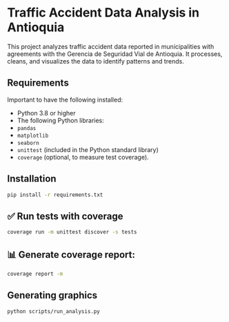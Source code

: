 # Traffic Accident Data Analysis in Antioquia

This project analyzes traffic accident data reported in municipalities with agreements with the Gerencia de Seguridad Vial de Antioquia. It processes, cleans, and visualizes the data to identify patterns and trends.

## Requirements

Important to have the following installed:
- Python 3.8 or higher
- The following Python libraries:
- `pandas`
- `matplotlib`
- `seaborn`
- `unittest` (included in the Python standard library)
- `coverage` (optional, to measure test coverage).

## Installation
```sh
pip install -r requirements.txt
```

## ✅ Run tests with coverage

```sh
coverage run -m unittest discover -s tests
```

## 📊 Generate coverage report:
```sh
coverage report -m
```


##  Generating graphics
```sh
python scripts/run_analysis.py
```







